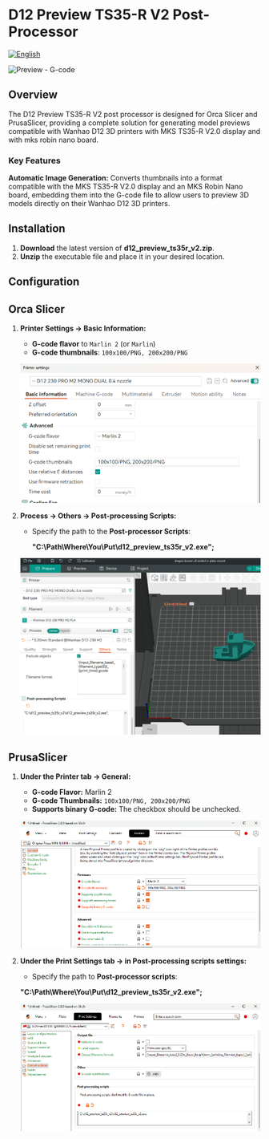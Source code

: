 # D12 Preview TS35-R V2 Post-Processor
[![English](https://img.shields.io/badge/language-français-blue)](./README.fr.md)

<img src="img/orca_slicer_0.jpg" alt="Preview - G-code" width="200">

## Overview

The D12 Preview TS35-R V2 post processor is designed for Orca Slicer and PrusaSlicer, providing a complete solution for generating model previews compatible with Wanhao D12 3D printers with MKS TS35-R V2.0 display and with mks robin nano board.

### Key Features

**Automatic Image Generation:** Converts thumbnails into a format compatible with the MKS TS35-R V2.0 display and an MKS Robin Nano board, embedding them into the G-code file to allow users to preview 3D models directly on their Wanhao D12 3D printers.

## Installation

1. **Download** the latest version of **d12_preview_ts35r_v2.zip**.
2. **Unzip** the executable file and place it in your desired location.

## Configuration

## Orca Slicer

1. **Printer Settings -> Basic Information:**
   - **G-code flavor** to `Marlin 2` (or `Marlin`)
   - **G-code thumbnails**: `100x100/PNG, 200x200/PNG`

    ![Orca Slicer - ](img/orca_slicer_1.png)


2. **Process -> Others -> Post-processing Scripts:**
   - Specify the path to the **Post-processor Scripts**:
    
     **"C:\Path\Where\You\Put\d12_preview_ts35r_v2.exe";**

    ![Orca Slicer - post-processor executable](img/orca_slicer_2.png)


## PrusaSlicer

1. **Under the Printer tab -> General:**
   - **G-code Flavor:** Marlin 2
   - **G-code Thumbnails:** `100x100/PNG, 200x200/PNG`
   - **Supports binary G-code:** The checkbox should be unchecked.

   ![PrusaSlicer - Gcode](img/prusaslicer_1.png)

2. **Under the Print Settings tab -> in Post-processing scripts settings:**
    - Specify the path to **Post-processor scripts**:

   **"C:\Path\Where\You\Put\d12_preview_ts35r_v2.exe";**

   ![PrusaSlicer - Post-processing Scripts](img/prusaslicer_2.png)